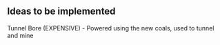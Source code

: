 ## Ideas to be implemented

Tunnel Bore (EXPENSIVE) - Powered using the new coals, used to tunnel and mine